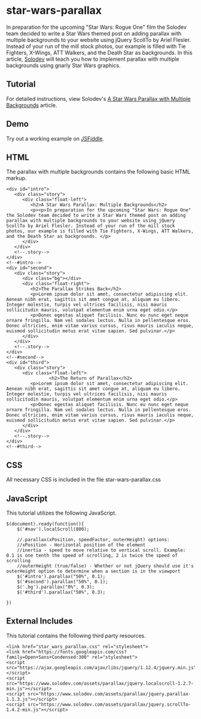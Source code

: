 # star-wars-parallax
In preparation for the upcoming "Star Wars: Rogue One" film the Solodev team decided to write a Star Wars themed post on adding parallax with multiple backgrounds to your website using jQuery ScollTo by Ariel Flesler. Instead of your run of the mill stock photos, our example is filled with Tie Fighters, X-Wings, ATT Walkers, and the Death Star as backgrounds. In this article, [Solodev](https://www.solodev.com/) will teach you how to implement parallax with multiple backgrounds using gnarly Star Wars graphics.

## Tutorial

For detailed instructions, view Solodev's [A Star Wars Parallax with Multiple Backgrounds](https://www.solodev.com/blog/web-design/a-star-wars-parallax-with-multiple-backgrounds.stml) article.

## Demo

Try out a working example on [JSFiddle](https://jsfiddle.net/solodev/pa4kvfuv/).

## HTML

The parallax with multiple backgrounds contains the following basic HTML markup.

```
<div id="intro">
   <div class="story">
      <div class="float-left">
         <h2>A Star Wars Parallax: Multiple Backgrounds</h2>
         <p><p>In preparation for the upcoming "Star Wars: Rogue One" the Solodev team decided to write a Star Wars themed post on adding parallax with multiple backgrounds to your website using jQuery ScollTo by Ariel Flesler. Instead of your run of the mill stock photos, our example is filled with Tie Fighters, X-Wings, ATT Walkers, and the Death Star as backgrounds. </p> 
      </div>
   </div>
   <!--.story-->
</div>
<!--#intro-->
<div id="second">
   <div class="story">
      <div class="bg"></div>
      <div class="float-right">
         <h2>The Parallax Strikes Back</h2>
         <p>Lorem ipsum dolor sit amet, consectetur adipiscing elit. Aenean nibh erat, sagittis sit amet congue at, aliquam eu libero. Integer molestie, turpis vel ultrices facilisis, nisi mauris sollicitudin mauris, volutpat elementum enim urna eget odio.</p> 
         <p>Donec egestas aliquet facilisis. Nunc eu nunc eget neque ornare fringilla. Nam vel sodales lectus. Nulla in pellentesque eros. Donec ultricies, enim vitae varius cursus, risus mauris iaculis neque, euismod sollicitudin metus erat vitae sapien. Sed pulvinar.</p>
      </div>
   </div>
   <!--.story-->
</div>
<!--#second-->
<div id="third">
   <div class="story">
      <div class="float-left">
                <h2>The Return of Parallax</h2>
         <p>Lorem ipsum dolor sit amet, consectetur adipiscing elit. Aenean nibh erat, sagittis sit amet congue at, aliquam eu libero. Integer molestie, turpis vel ultrices facilisis, nisi mauris sollicitudin mauris, volutpat elementum enim urna eget odio.</p> 
         <p>Donec egestas aliquet facilisis. Nunc eu nunc eget neque ornare fringilla. Nam vel sodales lectus. Nulla in pellentesque eros. Donec ultricies, enim vitae varius cursus, risus mauris iaculis neque, euismod sollicitudin metus erat vitae sapien. Sed pulvinar.</p>
      </div>
   </div>
   <!--.story-->
</div>
<!--#third-->
```
## CSS

All necessary CSS is included in the file star-wars-parallax.css

## JavaScript

This tutorial utilizes the following JavaScript.

```
$(document).ready(function(){
	$('#nav').localScroll(800);
	
	//.parallax(xPosition, speedFactor, outerHeight) options:
	//xPosition - Horizontal position of the element
	//inertia - speed to move relative to vertical scroll. Example: 0.1 is one tenth the speed of scrolling, 2 is twice the speed of scrolling
	//outerHeight (true/false) - Whether or not jQuery should use it's outerHeight option to determine when a section is in the viewport
	$('#intro').parallax("50%", 0.1);
	$('#second').parallax("50%", 0.1);
	$('.bg').parallax("0%", 0.3);
	$('#third').parallax("50%", 0.3);

})
```

## External Includes

This tutorial contains the following third party resources.

```
<link href="star_wars_parallax.css" rel="stylesheet">
<link href="https://fonts.googleapis.com/css?family=Open+Sans+Condensed:300" rel="stylesheet">
<script src="https://ajax.googleapis.com/ajax/libs/jquery/1.12.4/jquery.min.js"></script>
<script src="https://www.solodev.com/assets/parallax/jquery.localscroll-1.2.7-min.js"></script>
<script src="https://www.solodev.com/assets/parallax/jquery.parallax-1.1.3.js"></script>
<script src="https://www.solodev.com/assets/parallax/jquery.scrollTo-1.4.2-min.js"></script>
```
